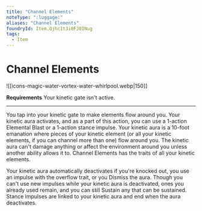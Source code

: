 ```yaml
---
title: "Channel Elements"
noteType: ":luggage:"
aliases: "Channel Elements"
foundryId: Item.Qjhc1t3i0FJ0INug
tags:
  - Item
---
```


# Channel Elements
![[icons-magic-water-vortex-water-whirlpool.webp|150]]

**Requirements** Your kinetic gate isn't active.

* * *

You tap into your kinetic gate to make elements flow around you. Your kinetic aura activates, and as a part of this action, you can use a 1-action Elemental Blast or a 1-action stance impulse. Your kinetic aura is a 10-foot emanation where pieces of your kinetic element (or all your kinetic elements, if you can channel more than one) flow around you. The kinetic aura can't damage anything or affect the environment around you unless another ability allows it to. Channel Elements has the traits of all your kinetic elements.

Your kinetic aura automatically deactivates if you're knocked out, you use an impulse with the overflow trait, or you Dismiss the aura. Though you can't use new impulses while your kinetic aura is deactivated, ones you already used remain, and you can still Sustain any that can be sustained. Stance impulses are linked to your kinetic aura and end when the aura deactivates.

